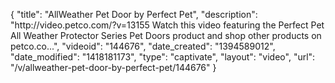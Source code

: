 {
    "title": "AllWeather Pet Door by  Perfect Pet",
    "description": "http:\/\/video.petco.com\/?v=13155 Watch this video featuring the Perfect Pet All Weather Protector Series Pet Doors product and shop other products on petco.co...",
    "videoid": "144676",
    "date_created": "1394589012",
    "date_modified": "1418181173",
    "type": "captivate",
    "layout": "video",
    "url": "\/v\/allweather-pet-door-by-perfect-pet\/144676"
}